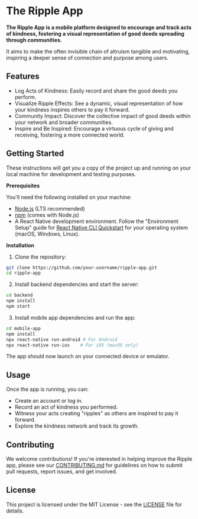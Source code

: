 # The Ripple App

**The Ripple App is a mobile platform designed to encourage and track acts of kindness, fostering a visual representation of good deeds spreading through communities.**

It aims to make the often invisible chain of altruism tangible and motivating, inspiring a deeper sense of connection and purpose among users.

## Features

- Log Acts of Kindness: Easily record and share the good deeds you perform.
- Visualize Ripple Effects: See a dynamic, visual representation of how your kindness inspires others to pay it forward.
- Community Impact: Discover the collective impact of good deeds within your network and broader communities.
- Inspire and Be Inspired: Encourage a virtuous cycle of giving and receiving, fostering a more connected world.

## Getting Started

These instructions will get you a copy of the project up and running on your local machine for development and testing purposes.

**Prerequisites**

You'll need the following installed on your machine:

- [Node.js](https://nodejs.org/) (LTS recommended)
- [npm](https://www.npmjs.com/get-npm) (comes with Node.js)
- A React Native development environment. Follow the "Environment Setup" guide for [React Native CLI Quickstart](https://reactnative.dev/docs/environment-setup) for your operating system (macOS, Windows, Linux).

**Installation**

1. Clone the repository:
```bash
git clone https://github.com/your-username/ripple-app.git
cd ripple-app
```

2. Install backend dependencies and start the server:
```Bash
cd backend
npm install
npm start
```

3. Install mobile app dependencies and run the app:
```Bash
cd mobile-app
npm install
npx react-native run-android # For Android
npx react-native run-ios    # For iOS (macOS only)
```

The app should now launch on your connected device or emulator.

## Usage

Once the app is running, you can:

- Create an account or log in.
- Record an act of kindness you performed.
- Witness your acts creating "ripples" as others are inspired to pay it forward.
- Explore the kindness network and track its growth.

## Contributing

We welcome contributions! If you're interested in helping improve the Ripple app, please see our [CONTRIBUTING.md](CONTRIBUTING.md) for guidelines on how to submit pull requests, report issues, and get involved.

## License

This project is licensed under the MIT License - see the [LICENSE](LICENSE) file for details.